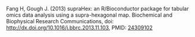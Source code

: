 Fang H, Gough J. (2013) supraHex: an R/Bioconductor package for tabular omics data analysis using a supra-hexagonal map. Biochemical and Biophysical Research Communications, doi: http://dx.doi.org/10.1016/j.bbrc.2013.11.103, PMID: [24309102](http://www.ncbi.nlm.nih.gov/pubmed/?term=24309102)
